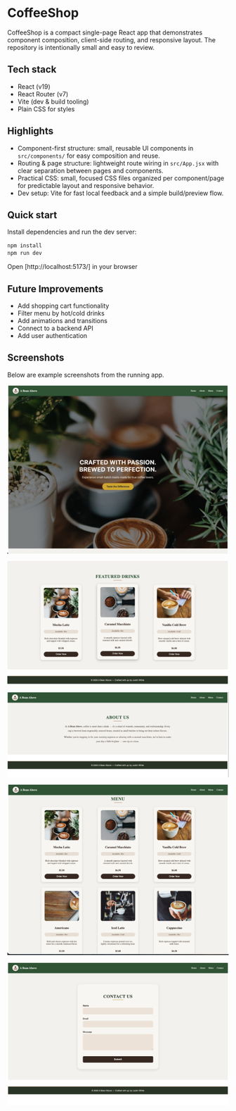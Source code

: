 # CoffeeShop

CoffeeShop is a compact single-page React app that demonstrates component composition, client-side routing, and responsive layout. The repository is intentionally small and easy to review.

## Tech stack

- React (v19)
- React Router (v7)
- Vite (dev & build tooling)
- Plain CSS for styles

## Highlights

- Component-first structure: small, reusable UI components in `src/components/` for easy composition and reuse.
- Routing & page structure: lightweight route wiring in `src/App.jsx` with clear separation between pages and components.
- Practical CSS: small, focused CSS files organized per component/page for predictable layout and responsive behavior.
- Dev setup: Vite for fast local feedback and a simple build/preview flow.

## Quick start

Install dependencies and run the dev server:

```bash
npm install
npm run dev

```

Open [http://localhost:5173/] in your browser

## Future Improvements

- Add shopping cart functionality
- Filter menu by hot/cold drinks
- Add animations and transitions
- Connect to a backend API
- Add user authentication

## Screenshots

Below are example screenshots from the running app.

![Hero](public/screenshots/hero.png)

![Featured cards](public/screenshots/featured.png)

![About](public/screenshots/about.png)

![Menu](public/screenshots/menu.png)

![Contact form](public/screenshots/contact.png)
